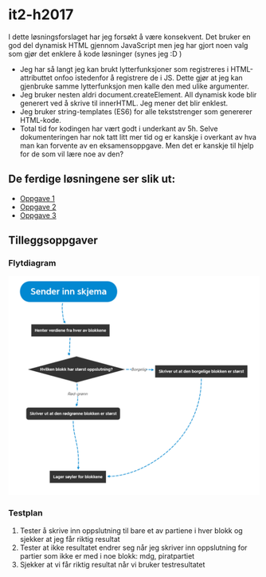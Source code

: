 # it2-h2017
I dette løsningsforslaget har jeg forsøkt å være konsekvent. Det bruker en god del dynamisk HTML gjennom JavaScript men jeg har gjort noen valg som gjør det enklere å kode løsninger (synes jeg :D )

* Jeg har så langt jeg kan brukt lytterfunksjoner som registreres i HTML-attributtet onfoo istedenfor å registrere de i JS. Dette gjør at jeg kan gjenbruke samme lytterfunksjon men kalle den med ulike argumenter.
* Jeg bruker nesten aldri document.createElement. All dynamisk kode blir generert ved å skrive til innerHTML. Jeg mener det blir enklest. 
* Jeg bruker string-templates (ES6) for alle tekststrenger som genererer HTML-kode. 
* Total tid for kodingen har vært godt i underkant av 5h. Selve dokumenteringen har nok tatt litt mer tid og er kanskje i overkant av hva man kan forvente av en eksamensoppgave. Men det er kanskje til hjelp for de som vil lære noe av den?

## De ferdige løsningene ser slik ut:
* [Oppgave 1](https://johanhake.github.io/it2-h2017/oppgave1.html)
* [Oppgave 2](https://johanhake.github.io/it2-h2017/oppgave2.html)
* [Oppgave 3](https://johanhake.github.io/it2-h2017/oppgave3.html)

## Tilleggsoppgaver
### Flytdiagram
![flytdiagram](flytdiagram.png)
### Testplan
1. Tester å skrive inn oppslutning til bare et av partiene i hver blokk og sjekker at jeg får riktig resultat
2. Tester at ikke resultatet endrer seg når jeg skriver inn oppslutning for partier som ikke er med i noe blokk: mdg, piratpartiet
3. Sjekker at vi får riktig resultat når vi bruker testresultatet
